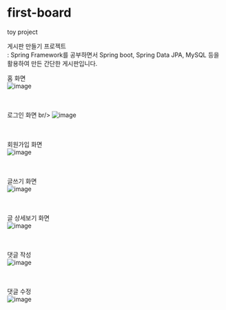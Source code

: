 # first-board
toy project

게시판 만들기 프로젝트<br/> 
 : Spring Framework를 공부하면서 Spring boot, Spring Data JPA, MySQL 등을 활용하여 만든 간단한 게시판입니다.


홈 화면
<br/>
![image](https://user-images.githubusercontent.com/24203603/175873917-fd804880-e7a0-402d-bee7-3a04967a80db.png)
<br/><br/><br/>

로그인 화면
br/>
![image](https://user-images.githubusercontent.com/24203603/175874009-8ffcd0a1-a1d1-4339-99d8-5e1b1ba71a2b.png)
<br/><br/><br/>

회원가입 화면
<br/>
![image](https://user-images.githubusercontent.com/24203603/175874063-56658b02-1ce1-42f4-94fc-3cb68c5b6554.png)
<br/><br/><br/>

글쓰기 화면
<br/>
![image](https://user-images.githubusercontent.com/24203603/175874158-d9dddbb5-d227-49f5-bddf-fd2744d3f605.png)
<br/><br/><br/>

글 상세보기 화면
<br/>
![image](https://user-images.githubusercontent.com/24203603/175874260-a09540c5-2001-40b8-a9b4-ebf9911e235e.png)
<br/><br/><br/>

댓글 작성
<br/>
![image](https://user-images.githubusercontent.com/24203603/175874373-22b1647d-550c-4c14-9710-e325491541ca.png)
<br/><br/><br/>

댓글 수정
<br/>
![image](https://user-images.githubusercontent.com/24203603/175874560-43435d08-4f78-4956-9279-83646c3215c2.png)
<br/><br/><br/>
